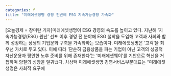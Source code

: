 ```yaml
---
categories: f
title: "미래에셋생명 경영 전반에 ESG 지속가능경영 가속화"
---
```

[오늘경제 = 장미란 기자]미래에셋생명이 ESG 경영의 속도를 높이고 있다. 지난해 ‘지속가능경영(ESG) 원년’ 선포 이후 경영 전 분야에 ESG 철학을 도입해 고객과 사회와 함께 성장하는 상생의 기업문화 구축을 가속화하는 모습이다. 미래에셋생명은 ‘고객’을 최우선 가치로 두고 있다. 이에 따라 ‘단순히 금융상품을 파는 기업이 아닌 고객의 성공적 자산운용과 평안한 노후 준비를 위해 존재한다’는 ‘미래에셋웨이’를 기반으로 혁신을 거듭하며 양질의 성장을 일궈냈다. 차상택 미래에셋생명 경영서비스부문대표는 “미래에셋생명은 사회적 요구에